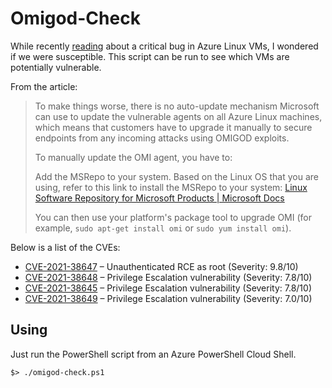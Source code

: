 # Omigod-Check
While recently [reading](https://www.bleepingcomputer.com/news/microsoft/microsoft-fixes-critical-bugs-in-secretly-installed-azure-linux-app/) about a critical bug in Azure Linux VMs, I wondered if we were susceptible. This script can be run to see which VMs are potentially vulnerable.


From the article:
>To make things worse, there is no auto-update mechanism Microsoft can use to update the vulnerable agents on all Azure Linux machines, which means that customers have to upgrade it manually to secure endpoints from any incoming attacks using OMIGOD exploits.
>
>To manually update the OMI agent, you have to:
>
>Add the MSRepo to your system. Based on the Linux OS that you are using, refer to this link to install the MSRepo to your system: [Linux Software Repository for Microsoft Products | Microsoft Docs](https://docs.microsoft.com/en-us/windows-server/administration/Linux-Package-Repository-for-Microsoft-Software)
>
>You can then use your platform's package tool to upgrade OMI (for example, `sudo apt-get install omi` or `sudo yum install omi`).


Below is a list of the CVEs:

* [CVE-2021-38647](https://msrc.microsoft.com/update-guide/vulnerability/CVE-2021-38647) – Unauthenticated RCE as root (Severity: 9.8/10)
* [CVE-2021-38648](https://msrc.microsoft.com/update-guide/vulnerability/CVE-2021-38648) – Privilege Escalation vulnerability (Severity: 7.8/10)
* [CVE-2021-38645](https://msrc.microsoft.com/update-guide/vulnerability/CVE-2021-38645) – Privilege Escalation vulnerability (Severity: 7.8/10)
* [CVE-2021-38649](https://msrc.microsoft.com/update-guide/vulnerability/CVE-2021-38649) – Privilege Escalation vulnerability (Severity: 7.0/10)

## Using
Just run the PowerShell script from an Azure PowerShell Cloud Shell.

`$> ./omigod-check.ps1`